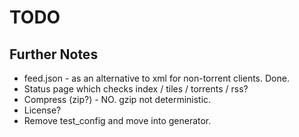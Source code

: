 
# TODO

## Further Notes

- feed.json - as an alternative to xml for non-torrent clients. Done.
- Status page which checks index / tiles / torrents / rss?
- Compress (zip?) - NO. gzip not deterministic.
- License?
- Remove test_config and move into generator.


